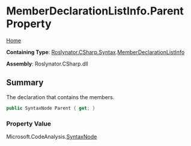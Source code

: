 # MemberDeclarationListInfo\.Parent Property

[Home](../../../../../README.md)

**Containing Type**: [Roslynator.CSharp.Syntax](../../README.md)\.[MemberDeclarationListInfo](../README.md)

**Assembly**: Roslynator\.CSharp\.dll

## Summary

The declaration that contains the members\.

```csharp
public SyntaxNode Parent { get; }
```

### Property Value

Microsoft\.CodeAnalysis\.[SyntaxNode](https://docs.microsoft.com/en-us/dotnet/api/microsoft.codeanalysis.syntaxnode)

